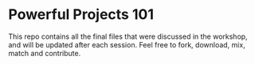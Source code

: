 # Powerful Projects 101

This repo contains all the final files that were discussed in the workshop, and will be updated after each session.
Feel free to fork, download, mix, match and contribute.
